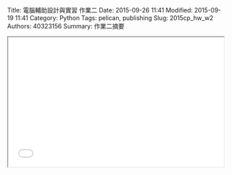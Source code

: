 Title: 電腦輔助設計與實習 作業二
Date: 2015-09-26 11:41
Modified: 2015-09-19 11:41
Category: Python
Tags: pelican, publishing
Slug: 2015cp_hw_w2
Authors: 40323156
Summary: 作業二摘要

<iframe src="40323156_cp_w2_p.html" width="500" height="300"></iframe>